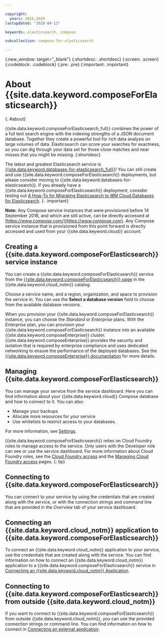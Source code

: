 ```yaml
---

copyright:
  years: 2016,2020
lastupdated: "2020-04-13"

keywords: elasticsearch, compose

subcollection: compose-for-elasticsearch

---
```


{:new_window: target="_blank"}
{:shortdesc: .shortdesc}
{:screen: .screen}
{:codeblock: .codeblock}
{:pre: .pre}
{:important: .important}

# About {{site.data.keyword.composeForElasticsearch}}
{: #about}

{{site.data.keyword.composeForElasticsearch_full}} combines the power of a full text search engine with the indexing strengths of a JSON document database. Together they create a powerful tool for rich data analysis on large volumes of data. Elasticsearch can score your searches for exactness, so you can dig through your data set for those close matches and near misses that you might be missing.
{:shortdesc}

The latest and greatest Elasticsearch service is [{{site.data.keyword.databases-for-elasticsearch_full}}](/docs/databases-for-elasticsearch?topic=databases-for-elasticsearch-getting-started)! You can still create and use {{site.data.keyword.composeForElasticsearch}} deployments, but please consider moving to {{site.data.keyword.databases-for-elasticsearch}}. If you already have a {{site.data.keyword.composeForElasticsearch}} deployment, consider testing out [A How-To for Migrating Elasticsearch to IBM Cloud Databases for Elasticsearch](https://www.ibm.com/cloud/blog/a-how-to-for-migrating-elasticsearch-to-ibm-cloud-databases-for-elasticsearch).
{: .important}

**Note:** Any Compose service instances that were provisioned before 14 September 2016, and which are still active, can be directly accessed at [https://www.compose.com/](https://www.compose.com). Any Compose service instance that is provisioned from this point forward is directly accessed and used from your {{site.data.keyword.cloud}} account.

## Creating a {{site.data.keyword.composeForElasticsearch}} service instance

You can create a {{site.data.keyword.composeForElasticsearch}} service from the [{{site.data.keyword.composeForElasticsearch}} page](https://{DomainName}/catalogcompose-for-elasticsearch/) in the {{site.data.keyword.cloud_notm}} catalog.

Choose a service name, and a region, organization, and space to provision the service in. You can use the **Select a database version** field to choose from the available database versions.

When you provision your {{site.data.keyword.composeForElasticsearch}} instance, you can choose the *Standard* or *Enterprise* plans. With the *Enterprise* plan, you can provision your {{site.data.keyword.composeForElasticsearch}} instance into an available {{site.data.keyword.composeEnterprise}} cluster. {{site.data.keyword.composeEnterprise}} provides the security and isolation that is required by enterprise compliance and uses dedicated networking to ensure the performance of the deployed databases. See the [{{site.data.keyword.composeEnterprise}} documentation](/docs/ComposeEnterprise?topic=compose-enterprise-about) for more details.

## Managing {{site.data.keyword.composeForElasticsearch}}

You can manage your service from the service dashboard. Here you can find information about your {{site.data.keyword.cloud}} Compose database and how to connect to it. You can also:

- Manage your backups
- Allocate more resources for your service 
- Use whitelists to restrict access to your databases.

For more information, see [Settings](/docs/ComposeForElasticsearch?topic=compose-for-elasticsearch-dashboard-settings).

{{site.data.keyword.composeForElasticsearch}} relies on Cloud Foundry roles to manage access to the service. Only users with the Developer role can see or use the service dashboard. For more information about Cloud Foundry roles, see the [Cloud Foundry access](/docs/iam?topic=iam-cfaccess#cfaccess) and the [Managing Cloud Foundry access](/docs/iam?topic=iam-mngcf#mngcf) pages.
{: tip}

## Connecting to {{site.data.keyword.composeForElasticsearch}}

You can connect to your service by using the credentials that are created along with the service, or with the connection strings and command line that are provided in the *Overview* tab of your service dashboard.

## Connecting an {{site.data.keyword.cloud_notm}} application to {{site.data.keyword.composeForElasticsearch}}

To connect an {{site.data.keyword.cloud_notm}} application to your service, use the credentials that are created along with the service. You can find information on how to connect an {{site.data.keyword.cloud_notm}} application to a {{site.data.keyword.composeForElasticsearch}} service in [Connecting an {{site.data.keyword.cloud_notm}} Application](/docs/ComposeForElasticsearch?topic=compose-for-elasticsearch-ibmcloud-cf-app).

## Connecting to {{site.data.keyword.composeForElasticsearch}} from outside {{site.data.keyword.cloud_notm}}

If you want to connect to {{site.data.keyword.composeForElasticsearch}} from outside {{site.data.keyword.cloud_notm}}, you can use the provided connection strings or command line. You can find information on how to connect in [Connecting an external application](/docs/ComposeForElasticsearch?topic=compose-for-elasticsearch-external-app).
